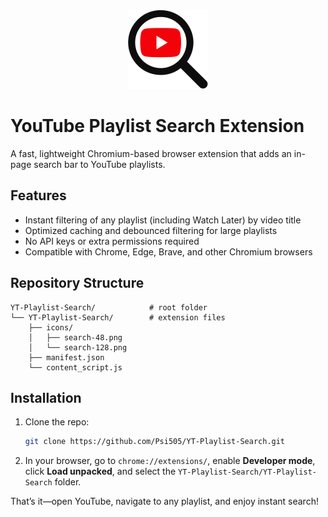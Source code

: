 <p align="center">
  <img src="https://github.com/Psi505/YT-Playlist-Search/blob/main/YT-Playlist-Search/icons/128x128.png?raw=true"/>
</p>


# YouTube Playlist Search Extension

A fast, lightweight Chromium-based browser extension that adds an in-page search bar to YouTube playlists.

## Features

* Instant filtering of any playlist (including Watch Later) by video title
* Optimized caching and debounced filtering for large playlists
* No API keys or extra permissions required
* Compatible with Chrome, Edge, Brave, and other Chromium browsers

## Repository Structure

```
YT-Playlist-Search/            # root folder
└── YT-Playlist-Search/        # extension files
    ├── icons/
    │   ├── search-48.png
    │   └── search-128.png
    ├── manifest.json
    └── content_script.js
```

## Installation

1. Clone the repo:

   ```bash
   git clone https://github.com/Psi505/YT-Playlist-Search.git
   ```
2. In your browser, go to `chrome://extensions/`, enable **Developer mode**, click **Load unpacked**, and select the `YT-Playlist-Search/YT-Playlist-Search` folder.

That’s it—open YouTube, navigate to any playlist, and enjoy instant search!

